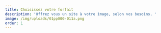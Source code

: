 ```yaml
---
title: Choisissez votre forfait
description: 'Offrez vous un site à votre image, selon vos besoins. '
image: /img/uploads/01pp000-011a.png
order: 1
---
```


